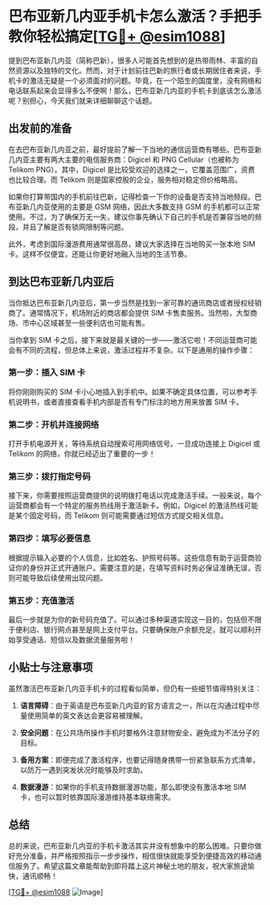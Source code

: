 # 巴布亚新几内亚手机卡怎么激活？手把手教你轻松搞定[[TG💪+ @esim1088](https://t.me/s/esim1088)]

提到巴布亚新几内亚（简称巴新），很多人可能首先想到的是热带雨林、丰富的自然资源以及独特的文化。然而，对于计划前往巴新的旅行者或长期居住者来说，手机卡的激活无疑是一个必须面对的问题。毕竟，在一个陌生的国度里，没有网络和电话联系起来会显得多么不便啊！那么，巴布亚新几内亚的手机卡到底该怎么激活呢？别担心，今天我们就来详细聊聊这个话题。

## 出发前的准备

在去巴布亚新几内亚之前，最好提前了解一下当地的通信运营商有哪些。巴布亚新几内亚主要有两大主要的电信服务商：Digicel 和 PNG Cellular（也被称为 Telikom PNG）。其中，Digicel 是比较受欢迎的选择之一，它覆盖范围广，资费也比较合理。而 Telikom 则是国家控股的企业，服务相对稳定但价格略高。

如果你打算带国内的手机前往巴新，记得检查一下你的设备是否支持当地频段。巴布亚新几内亚使用的主要是 GSM 网络，因此大多数支持 GSM 的手机都可以正常使用。不过，为了确保万无一失，建议你事先确认下自己的手机是否兼容当地的频段，并且了解是否有锁网限制等问题。

此外，考虑到国际漫游费用通常很高昂，建议大家选择在当地购买一张本地 SIM 卡。这样不仅便宜，还能让你更好地融入当地的生活节奏。

## 到达巴布亚新几内亚后

当你抵达巴布亚新几内亚后，第一步当然是找到一家可靠的通讯商店或者授权经销商了。通常情况下，机场附近的商店都会提供 SIM 卡售卖服务。当然啦，大型商场、市中心区域甚至一些便利店也可能有售。

当你拿到 SIM 卡之后，接下来就是最关键的一步——激活它啦！不同运营商可能会有不同的流程，但总体上来说，激活过程并不复杂。以下是通用的操作步骤：

### 第一步：插入 SIM 卡
将你刚刚购买的 SIM 卡小心地插入到手机中。如果不确定具体位置，可以参考手机说明书，或者直接查看手机内部是否有专门标注的地方用来放置 SIM 卡。

### 第二步：开机并连接网络
打开手机电源开关，等待系统自动搜索可用网络信号。一旦成功连接上 Digicel 或 Telikom 的网络，你就已经迈出了重要的一步！

### 第三步：拨打指定号码
接下来，你需要按照运营商提供的说明拨打电话以完成激活手续。一般来说，每个运营商都会有一个特定的服务热线用于激活新卡。例如，Digicel 的激活热线可能是某个固定号码，而 Telikom 则可能需要通过短信方式提交相关信息。

### 第四步：填写必要信息
根据提示输入必要的个人信息，比如姓名、护照号码等。这些信息有助于运营商验证你的身份并正式开通账户。需要注意的是，在填写资料时务必保证准确无误，否则可能导致后续使用出现问题。

### 第五步：充值激活
最后一步就是为你的新号码充值了。可以通过多种渠道实现这一目的，包括但不限于便利店、银行网点甚至是网上支付平台。只要确保账户余额充足，就可以顺利开始享受通话、短信以及数据流量服务啦！

## 小贴士与注意事项

虽然激活巴布亚新几内亚手机卡的过程看似简单，但仍有一些细节值得特别关注：

1. **语言障碍**：由于英语是巴布亚新几内亚的官方语言之一，所以在沟通过程中尽量使用简单的英文表达会更容易被理解。
   
2. **安全问题**：在公共场所操作手机时要格外注意财物安全，避免成为不法分子的目标。

3. **备用方案**：即便完成了激活程序，也要记得随身携带一份紧急联系方式清单，以防万一遇到突发状况时能够及时求助。

4. **数据漫游**：如果你的手机支持数据漫游功能，那么即使没有激活本地 SIM 卡，也可以暂时依靠国际漫游维持基本联络需求。

## 总结

总的来说，巴布亚新几内亚的手机卡激活其实并没有想象中的那么困难。只要你做好充分准备，并严格按照指示一步步操作，相信很快就能享受到便捷高效的移动通信服务了。希望这篇文章能帮助到即将踏上这片神秘土地的朋友，祝大家旅途愉快，通讯顺畅！

[[TG💪+ @esim1088](https://t.me/s/esim1088) ![Image](https://i.postimg.cc/4NQfJmqS/Snipaste-2025-05-13-00-14-12.png)]